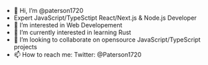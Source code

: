 - 👋 Hi, I’m @paterson1720
- Expert JavaScript/TypeSctipt React/Next.js & Node.js Developer
- 👀 I’m interested in Web Developement
- 🌱 I’m currently interested in learning Rust
- 💞️ I’m looking to collaborate on opensource JavaScript/TypeScript projects
- 📫 How to reach me: 
 Twitter: @Paterson1720

<!---
paterson1720/paterson1720 is a ✨ special ✨ repository because its `README.md` (this file) appears on your GitHub profile.
You can click the Preview link to take a look at your changes.
--->
